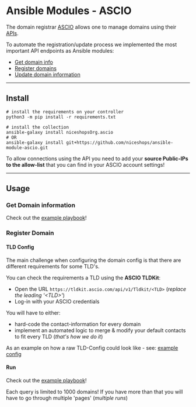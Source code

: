# Ansible Modules - ASCIO

The domain registrar [ASCIO](https://www.ascio.com/) allows one to manage domains using their [APIs](https://aws.ascio.info/api-v3/php5/domains-introduction.html).

To automate the registration/update process we implemented the most important API endpoints as Ansible modules:

* [Get domain info](https://aws.ascio.info/api-v3/python/getdomains)
* [Register domains](https://aws.ascio.info/api-v3/python/createorder-register-domain)
* [Update domain information](https://aws.ascio.info/api-v3/python/createorder-domain-details-update)

----

## Install

```
# install the requirements on your controller
python3 -m pip install -r requirements.txt

# install the collection
ansible-galaxy install niceshopsOrg.ascio
# OR
ansible-galaxy install git+https://github.com/niceshops/ansible-module-ascio.git
```

To allow connections using the API you need to add your **source Public-IPs to the allow-list** that you can find in your ASCIO account settings!

----

## Usage

### Get Domain information

Check out the [example playbook](https://github.com/niceshops/ansible-module-ascio/blob/main/playbook_get.yml)!

### Register Domain

#### TLD Config

The main challenge when configuring the domain config is that there are different requirements for some TLD's.

You can check the requirements a TLD using the **ASCIO TLDKit**:

* Open the URL `https://tldkit.ascio.com/api/v1/Tldkit/<TLD>` (*replace the leading '\<TLD>'*)
* Log-in with your ASCIO credentials

You will have to either:

* hard-code the contact-information for every domain
* implement an automated logic to merge & modify your default contacts to fit every TLD (*that's how we do it*)

As an example on how a raw TLD-Config could look like - see: [example config](https://github.com/niceshops/ansible-module-ascio/blob/main/tld_config.json)

#### Run

Check out the [example playbook](https://github.com/niceshops/ansible-module-ascio/blob/main/playbook_register.yml)!

Each query is limited to 1000 domains! If you have more than that you will have to go through multiple 'pages' (*multiple runs*)
